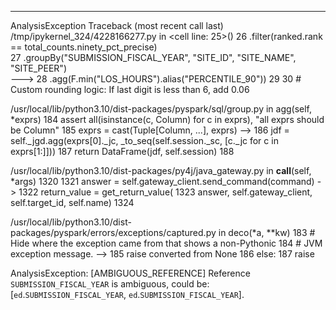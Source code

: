 ---------------------------------------------------------------------------
AnalysisException                         Traceback (most recent call last)
/tmp/ipykernel_324/4228166277.py in <cell line: 25>()
     26     .filter(ranked.rank == total_counts.ninety_pct_precise)\
     27     .groupBy("SUBMISSION_FISCAL_YEAR", "SITE_ID", "SITE_NAME", "SITE_PEER")\
---> 28     .agg(F.min("LOS_HOURS").alias("PERCENTILE_90"))
     29 
     30 # Custom rounding logic: If last digit is less than 6, add 0.06

/usr/local/lib/python3.10/dist-packages/pyspark/sql/group.py in agg(self, *exprs)
    184             assert all(isinstance(c, Column) for c in exprs), "all exprs should be Column"
    185             exprs = cast(Tuple[Column, ...], exprs)
--> 186             jdf = self._jgd.agg(exprs[0]._jc, _to_seq(self.session._sc, [c._jc for c in exprs[1:]]))
    187         return DataFrame(jdf, self.session)
    188 

/usr/local/lib/python3.10/dist-packages/py4j/java_gateway.py in __call__(self, *args)
   1320 
   1321         answer = self.gateway_client.send_command(command)
-> 1322         return_value = get_return_value(
   1323             answer, self.gateway_client, self.target_id, self.name)
   1324 

/usr/local/lib/python3.10/dist-packages/pyspark/errors/exceptions/captured.py in deco(*a, **kw)
    183                 # Hide where the exception came from that shows a non-Pythonic
    184                 # JVM exception message.
--> 185                 raise converted from None
    186             else:
    187                 raise

AnalysisException: [AMBIGUOUS_REFERENCE] Reference `SUBMISSION_FISCAL_YEAR` is ambiguous, could be: [`ed`.`SUBMISSION_FISCAL_YEAR`, `ed`.`SUBMISSION_FISCAL_YEAR`].

